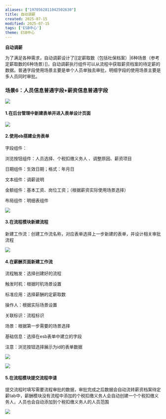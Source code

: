 ```yaml
---
aliases: ["1970562811042502630"]
title: 自动调薪
created: 2025-07-15
modified: 2025-07-15
tags: ['ESB中心']
theme: ESB中心
---
```


**自动调薪**

为了满足各种需求，自动调薪设计了[[定薪取数（包括社保档案）|6种场景（参考定薪取数的6种场景）]]，自动调薪执行组件可以从流程中获取薪资档案的待定薪的数据。普通字段使用场景主要是单个人员单独去审批，明细字段的使用场景主要是多人员同时审批。

### 场景6：人员信息普通字段+薪资信息普通字段

![](4d53f1d696bd616370a1affcf02567f5.jpg)

#### 1.在后台管理中新建表单并进入表单设计页面

![](9b27a8d4a9131b753345e0199c6b3f3a.jpg)

#### 2.使用eb搭建业务表单

字段组件：

浏览按钮组件：人员选择、个税扣缴义务人 、调整原因、薪资项目

日期组件：生效日期；格式：年月日

文本组件：调薪说明

金额组件：基本工资、岗位工资；（根据薪资实际使用场景选择）

布局组件：明细表组件

![](4d4ca11283554d14003d150287763030.jpg)

#### 3.在流程模块新建流程

新建工作流：创建工作流名称，对应表单选择上一步新建的表单，并设计相关审批流程

![](3463b3986ad5c6ea0b2f2308ea347865.jpg)

#### 4.在薪酬页面新建工作流

流程触发：选择创建好的流程

触发时机：根据时机场景设置

标准应用：选择薪酬的定薪取数

操作人：根据实际场景设置

关联标识：流程标识

场景：根据第一步需要的场景选择

基础信息：选择在esb表单中建立的字段

注意：浏览按钮选择展示为id的表单数据

![](15be1e43c1fde1f622f99707b5bfbed7.jpg)

![](c83bc49726597ae1ca598e09125802cb.jpg)

#### 5.在流程模块提交流程申请

提交流程时填写需要流程审批的数据，审批完成之后数据会自动流转薪资档案待定薪tab中，薪酬模块没有流程中添加的个税扣缴义务人会自动创建一个个税扣缴义务人，人员也会自动添加到个税扣缴义务人的人员范围

![](7d75767b79f3d4204d1e7498370b1293.jpg)